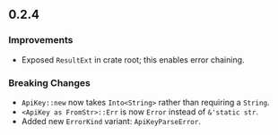 ## 0.2.4

### Improvements
- Exposed `ResultExt` in crate root; this enables error chaining.

### Breaking Changes
- `ApiKey::new` now takes `Into<String>` rather than requiring a `String`.
- `<ApiKey as FromStr>::Err` is now `Error` instead of `&'static str`.
- Added new `ErrorKind` variant: `ApiKeyParseError`.